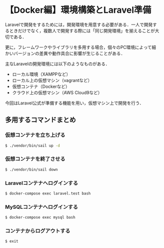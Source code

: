 # 【Docker編】環境構築とLaravel準備

Laravelで開発をするためには，開発環境を用意する必要がある．一人で開発するときだけでなく，複数人で開発する際には「同じ開発環境」を揃えることが大切である．

更に，フレームワークやライブラリを多用する場合，個々のPC環境によって細かいバージョンの差異や動作具合に影響が生じることがある．

主なLaravelの開発環境には以下のようなものがある．

- ローカル環境（XAMPPなど）
- ローカル上の仮想マシン（vagrantなど）
- 仮想コンテナ（Dockerなど）
- クラウド上の仮想マシン（AWS Cloud9など）

今回はLaravel公式が準備する機能を用い，仮想マシン上で開発を行う．

## 多用するコマンドまとめ

### 仮想コンテナを立ち上げる

```bash
$ ./vendor/bin/sail up -d
```

### 仮想コンテナを終了させる

```bash
$ ./vendor/bin/sail down
```

### Laravelコンテナへログインする

```bash
$ docker-compose exec laravel.test bash
```

### MySQLコンテナへログインする

```bash
$ docker-compose exec mysql bash
```

### コンテナからログアウトする

```bash
$ exit
```

